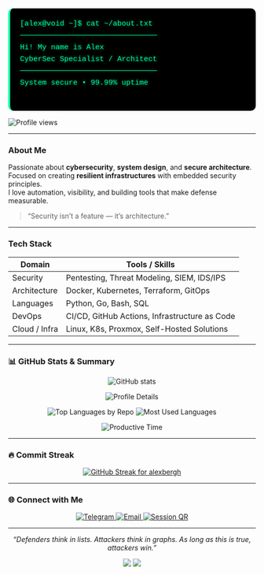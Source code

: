 <!-- ========================================================= -->
<!-- 👋 INTRO SECTION -->
<!-- ========================================================= -->
<div align="left">
  <pre style="
    background-color:#000000;
    color:#00ff9f;
    padding:20px;
    border-left:4px solid #00ff9f;
    border-radius:10px;
    font-family:'Fira Code','Courier New',monospace;
    font-size:15px;
    line-height:1.6;
    text-shadow:0 0 6px rgba(0,255,159,0.5);
  ">
[alex@void ~]$ cat ~/about.txt
───────────────────────────────
Hi! My name is Alex
CyberSec Specialist / Architect
───────────────────────────────
System secure • 99.99% uptime
  </pre>
</div>

<p align="left">
  <img src="https://komarev.com/ghpvc/?username=alexbergh&label=Profile%20views&color=0e75b6&style=flat" alt="Profile views" />
</p>

---

<!-- ========================================================= -->
<!-- ABOUT ME -->
<!-- ========================================================= -->
### About Me

Passionate about **cybersecurity**, **system design**, and **secure architecture**.  
Focused on creating **resilient infrastructures** with embedded security principles.  
I love automation, visibility, and building tools that make defense measurable.  

> “Security isn’t a feature — it’s architecture.”

---

<!-- ========================================================= -->
<!-- SKILLS -->
<!-- ========================================================= -->
### Tech Stack

| Domain | Tools / Skills |
|--------|----------------|
| Security | Pentesting, Threat Modeling, SIEM, IDS/IPS |
| Architecture | Docker, Kubernetes, Terraform, GitOps |
| Languages | Python, Go, Bash, SQL |
| DevOps | CI/CD, GitHub Actions, Infrastructure as Code |
| Cloud / Infra | Linux, K8s, Proxmox, Self-Hosted Solutions |

---

<!-- ========================================================= -->
<!-- 📊 GITHUB STATS & SUMMARY -->
<!-- ========================================================= -->
### 📊 GitHub Stats & Summary

<p align="center">
  <picture>
    <source
      srcset="https://github-readme-stats.vercel.app/api?username=alexbergh&show_icons=true&include_all_commits=true&count_private=true&theme=dark&hide_border=true&bg_color=0d1117&title_color=58a6ff&icon_color=58a6ff&rank_icon=github&cache_seconds=7200&v=2"
      media="(prefers-color-scheme: dark)"
    />
    <source
      srcset="https://github-readme-stats.vercel.app/api?username=alexbergh&show_icons=true&include_all_commits=true&count_private=true&hide_border=true&rank_icon=github&cache_seconds=7200&v=2"
      media="(prefers-color-scheme: light), (prefers-color-scheme: no-preference)"
    />
    <img
      src="https://github-readme-stats.vercel.app/api?username=alexbergh&show_icons=true&include_all_commits=true&count_private=true&hide_border=true&rank_icon=github&cache_seconds=7200&v=2"
      alt="GitHub stats"
      loading="lazy"
      decoding="async"
    />
  </picture>
</p>

<p align="center">
  <img src="https://github-profile-summary-cards.vercel.app/api/cards/profile-details?username=alexbergh&theme=github_dark" alt="Profile Details" />
</p>

<p align="center">
  <img src="https://github-profile-summary-cards.vercel.app/api/cards/repos-per-language?username=alexbergh&theme=github_dark" alt="Top Languages by Repo" />
  <img src="https://github-profile-summary-cards.vercel.app/api/cards/most-commit-language?username=alexbergh&theme=github_dark" alt="Most Used Languages" />
</p>

<p align="center">
  <img src="https://github-profile-summary-cards.vercel.app/api/cards/productive-time?username=alexbergh&theme=github_dark&utcOffset=2" alt="Productive Time" />
</p>

---

<!-- ========================================================= -->
<!-- STREAK -->
<!-- ========================================================= -->
### 🔥 Commit Streak

<p align="center">
  <a href="https://git.io/streak-stats" target="_blank" rel="noopener noreferrer">
    <img
      src="https://streak-stats.demolab.com?user=alexbergh&theme=dark&hide_border=true&background=0d1117&currStreakLabel=58a6ff&ring=58a6ff&fire=58a6ff"
      alt="GitHub Streak for alexbergh"
      loading="lazy"
      decoding="async"
    />
  </a>
</p>

---

<!-- ========================================================= -->
<!-- 🌐 CONNECT -->
<!-- ========================================================= -->
### 🌐 Connect with Me
<p align="center">
  <a href="https://t.me/ahberg_work" target="_blank" rel="noopener noreferrer">
    <img src="https://img.shields.io/badge/Telegram-2CA5E0?style=for-the-badge&logo=telegram&logoColor=white" alt="Telegram" />
  </a>
  <a href="mailto:git.upstate674@passinbox.com" target="_blank" rel="noopener noreferrer">
    <img src="https://img.shields.io/badge/Email-8B89CC?style=for-the-badge&logo=protonmail&logoColor=white" alt="Email" />
  </a>
  <a href="https://github.com/alexbergh/alexbergh.github.io/blob/main/qr.svg" target="_blank" rel="noopener noreferrer">
    <img src="https://img.shields.io/badge/Session-3DDC84?style=for-the-badge&logo=session&logoColor=white" alt="Session QR" />
  </a>
</p>

---

<!-- ========================================================= -->
<!-- 💬 FOOTER -->
<!-- ========================================================= -->
<p align="center">
  <i>“Defenders think in lists. Attackers think in graphs. As long as this is true, attackers win.”</i>  
</p>

<p align="center">
  <img src="https://img.shields.io/badge/Made%20with-Markdown-1f425f.svg" />
  <img src="https://img.shields.io/badge/Open%20Source-%E2%9D%A4-blue" />
</p>
